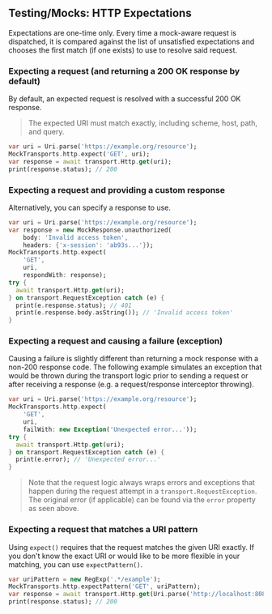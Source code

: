 ## Testing/Mocks: HTTP Expectations

Expectations are one-time only. Every time a mock-aware request is dispatched,
it is compared against the list of unsatisfied expectations and chooses the
first match (if one exists) to use to resolve said request.

### Expecting a request (and returning a 200 OK response by default)

By default, an expected request is resolved with a successful 200 OK response.

> The expected URI must match exactly, including scheme, host, path, and query.

```dart
var uri = Uri.parse('https://example.org/resource');
MockTransports.http.expect('GET', uri);
var response = await transport.Http.get(uri);
print(response.status); // 200
```

### Expecting a request and providing a custom response

Alternatively, you can specify a response to use.

```dart
var uri = Uri.parse('https://example.org/resource');
var response = new MockResponse.unauthorized(
    body: 'Invalid access token',
    headers: {'x-session': 'ab93s...'});
MockTransports.http.expect(
    'GET',
    uri,
    respondWith: response);
try {
  await transport.Http.get(uri);
} on transport.RequestException catch (e) {
  print(e.response.status); // 401
  print(e.response.body.asString()); // 'Invalid access token'
}
```

### Expecting a request and causing a failure (exception)

Causing a failure is slightly different than returning a mock response with a
non-200 response code. The following example simulates an exception that would
be thrown during the transport logic prior to sending a request or after
receiving a response (e.g. a request/response interceptor throwing).

```dart
var uri = Uri.parse('https://example.org/resource');
MockTransports.http.expect(
    'GET',
    uri,
    failWith: new Exception('Unexpected error...'));
try {
  await transport.Http.get(uri);
} on transport.RequestException catch (e) {
  print(e.error); // 'Unexpected error...'
}
```

> Note that the request logic always wraps errors and exceptions that happen
> during the request attempt in a `transport.RequestException`. The original
> error (if applicable) can be found via the `error` property as seen above.

### Expecting a request that matches a URI pattern

Using `expect()` requires that the request matches the given URI exactly.
If you don't know the exact URI or would like to be more flexible in your
matching, you can use `expectPattern()`.

```dart
var uriPattern = new RegExp('.*/example');
MockTransports.http.expectPattern('GET', uriPattern);
var response = await transport.Http.get(Uri.parse('http://localhost:8080/example'));
print(response.status); // 200
```
